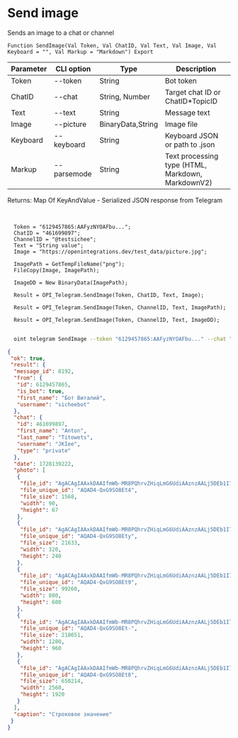 ﻿---
sidebar_position: 2
---

# Send image
 Sends an image to a chat or channel



`Function SendImage(Val Token, Val ChatID, Val Text, Val Image, Val Keyboard = "", Val Markup = "Markdown") Export`

  | Parameter | CLI option | Type | Description |
  |-|-|-|-|
  | Token | --token | String | Bot token |
  | ChatID | --chat | String, Number | Target chat ID or ChatID*TopicID |
  | Text | --text | String | Message text |
  | Image | --picture | BinaryData,String | Image file |
  | Keyboard | --keyboard | String | Keyboard JSON or path to .json |
  | Markup | --parsemode | String | Text processing type (HTML, Markdown, MarkdownV2) |

  
  Returns:  Map Of KeyAndValue - Serialized JSON response from Telegram

<br/>




```bsl title="Code example"
  Token = "6129457865:AAFyzNYOAFbu...";
  ChatID = "461699897";
  ChannelID = "@testsichee";
  Text = "String value";
  Image = "https://openintegrations.dev/test_data/picture.jpg";
  
  ImagePath = GetTempFileName("png");
  FileCopy(Image, ImagePath);
  
  ImageDD = New BinaryData(ImagePath);
  
  Result = OPI_Telegram.SendImage(Token, ChatID, Text, Image);
  
  Result = OPI_Telegram.SendImage(Token, ChannelID, Text, ImagePath);
  
  Result = OPI_Telegram.SendImage(Token, ChannelID, Text, ImageDD);
```



```sh title="CLI command example"
    
  oint telegram SendImage --token "6129457865:AAFyzNYOAFbu..." --chat "461699897" --text "String value" --picture "https://openintegrations.dev/test_data/picture.jpg" --keyboard %keyboard% --parsemode %parsemode%

```

```json title="Result"
{
 "ok": true,
 "result": {
  "message_id": 8192,
  "from": {
   "id": 6129457865,
   "is_bot": true,
   "first_name": "Бот Виталий",
   "username": "sicheebot"
  },
  "chat": {
   "id": 461699897,
   "first_name": "Anton",
   "last_name": "Titowets",
   "username": "JKIee",
   "type": "private"
  },
  "date": 1728139222,
  "photo": [
   {
    "file_id": "AgACAgIAAxkDAAIfmWb-MR8PQhrvZHiqLmG6UdiAAznzAALj5DEb1I7wSxB3bmqDIveAAQADAgADcwADNgQ",
    "file_unique_id": "AQAD4-QxG9SO8Et4",
    "file_size": 1568,
    "width": 90,
    "height": 67
   },
   {
    "file_id": "AgACAgIAAxkDAAIfmWb-MR8PQhrvZHiqLmG6UdiAAznzAALj5DEb1I7wSxB3bmqDIveAAQADAgADbQADNgQ",
    "file_unique_id": "AQAD4-QxG9SO8Ety",
    "file_size": 21633,
    "width": 320,
    "height": 240
   },
   {
    "file_id": "AgACAgIAAxkDAAIfmWb-MR8PQhrvZHiqLmG6UdiAAznzAALj5DEb1I7wSxB3bmqDIveAAQADAgADeAADNgQ",
    "file_unique_id": "AQAD4-QxG9SO8Et9",
    "file_size": 99260,
    "width": 800,
    "height": 600
   },
   {
    "file_id": "AgACAgIAAxkDAAIfmWb-MR8PQhrvZHiqLmG6UdiAAznzAALj5DEb1I7wSxB3bmqDIveAAQADAgADeQADNgQ",
    "file_unique_id": "AQAD4-QxG9SO8Et-",
    "file_size": 218651,
    "width": 1280,
    "height": 960
   },
   {
    "file_id": "AgACAgIAAxkDAAIfmWb-MR8PQhrvZHiqLmG6UdiAAznzAALj5DEb1I7wSxB3bmqDIveAAQADAgADdwADNgQ",
    "file_unique_id": "AQAD4-QxG9SO8Et8",
    "file_size": 650214,
    "width": 2560,
    "height": 1920
   }
  ],
  "caption": "Строковое значение"
 }
}
```
